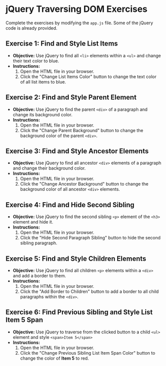 # jQuery Traversing DOM Exercises

Complete the exercises by modifying the `app.js` file. Some of the jQuery code is already provided.

## Exercise 1: Find and Style List Items

- **Objective:** Use jQuery to find all `<li>` elements within a `<ul>` and change their text color to blue.
- **Instructions:**
  1. Open the HTML file in your browser.
  2. Click the "Change List Items Color" button to change the text color of all list items to blue.

## Exercise 2: Find and Style Parent Element

- **Objective:** Use jQuery to find the parent `<div>` of a paragraph and change its background color.
- **Instructions:**
  1. Open the HTML file in your browser.
  2. Click the "Change Parent Background" button to change the background color of the parent `<div>`.

## Exercise 3: Find and Style Ancestor Elements

- **Objective:** Use jQuery to find all ancestor `<div>` elements of a paragraph and change their background color.
- **Instructions:**
  1. Open the HTML file in your browser.
  2. Click the "Change Ancestor Background" button to change the background color of all ancestor `<div>` elements.

## Exercise 4: Find and Hide Second Sibling

- **Objective:** Use jQuery to find the second sibling `<p>` element of the `<h3>` element and hide it.
- **Instructions:**
  1. Open the HTML file in your browser.
  2. Click the "Hide Second Paragraph Sibling" button to hide the second sibling paragraph.

## Exercise 5: Find and Style Children Elements

- **Objective:** Use jQuery to find all children `<p>` elements within a `<div>` and add a border to them.
- **Instructions:**
  1. Open the HTML file in your browser.
  2. Click the "Add Border to Children" button to add a border to all child paragraphs within the `<div>`.

## Exercise 6: Find Previous Sibling and Style List Item 5 Span

- **Objective:** Use jQuery to traverse from the clicked button to a child `<ul>` element and style `<span>Item 5</span>`
- **Instructions:**
  1. Open the HTML file in your browser.
  2. Click the "Change Previous Sibling List Item Span Color" button to change the color of **Item 5** to red.
